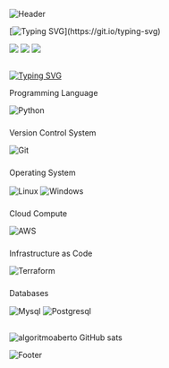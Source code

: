 <!-- Imagem header -->
![Header](https://capsule-render.vercel.app/api?type=waving&height=120&color=gradient&section=header&reversal=true&textBg=false&fontAlign=50&animation=fadeIn)

<!-- Texto de apresentação -->
<!-- Para editar o texto usar URL: https://readme-typing-svg.demolab.com/demo/?size=35&duration=3000&pause=100&color=FFFFFFDF&background=FF165500&width=800&height=100&lines=Hello+World;I%27m+Algoritmo+Aberto!;I%27m+from+Brazil. -->
[![Typing SVG](https://readme-typing-svg.demolab.com?font=Fira+Code&size=35&duration=3000&pause=100&color=FFFFFFDF&background=FF165500&width=800&height=100&lines=Hello+World;I'm+Algoritmo+Aberto!;I'm+from+Brazil.)](https://git.io/typing-svg)

<!-- Redes Sociais -->

<a href="https://www.instagram.com/algoritmoaberto/" target="_blank"><img src="https://img.shields.io/badge/-Instagram-%23E4405F?style=for-the-badge&logo=instagram&logoColor=white" target="_blank"></a>
<a href="https://www.algoritmoaberto.com.br/" target="_blank"><img src="https://img.shields.io/badge/website-000000?style=for-the-badge&logo=About.me&logoColor=white" target="_blank"></a> 
<a href="https://api.whatsapp.com/send?phone=5511947649878" target="_blank"><img src="https://img.shields.io/badge/WhatsApp-25D366?style=for-the-badge&logo=whatsapp&logoColor=white" target="_blank"></a> 
<!-- <a href = "mailto:atendimento@algoritmoaberto.com.br"><img src="https://img.shields.io/badge/-Gmail-%23333?style=for-the-badge&logo=gmail&logoColor=white" target="_blank"></a> -->

##

<!-- Texto -->
<!-- Para editar o texto usar URL: https://readme-typing-svg.demolab.com/demo/?size=35&duration=3000&pause=100&color=FFFFFFDF&background=FF165500&width=800&height=100&lines=Follow+us+to+learn+IT+engineering -->
[![Typing SVG](https://readme-typing-svg.demolab.com?font=Fira+Code&size=35&duration=3000&pause=100&color=FFFFFFDF&background=FF165500&width=800&height=100&lines=Follow+us+to+learn+IT+engineering)](https://git.io/typing-svg)

<!-- Tecnologias -->
<!-- Pegar logo na URL: https://github.com/alexandresanlim/Badges4-README.md-Profile -->

<p>Programming Language</p>
<img align="center" alt="Python" src="https://img.shields.io/badge/Python-3776AB?style=for-the-badge&logo=python&logoColor=white">

###
<p>Version Control System</p>
<img align="center" alt="Git" src="https://img.shields.io/badge/GIT-E44C30?style=for-the-badge&logo=git&logoColor=white">
<!-- <img align="center" alt="GitHub" src="https://img.shields.io/badge/GitHub-100000?style=for-the-badge&logo=github&logoColor=white"> -->

###
<p>Operating System</p>
<img align="center" alt="Linux" src="https://img.shields.io/badge/Linux-FCC624?style=for-the-badge&logo=linux&logoColor=black">
<img align="center" alt="Windows" src="https://img.shields.io/badge/Windows-0078D6?style=for-the-badge&logo=windows&logoColor=white">

###
<p>Cloud Compute</p> 
<img align="center" alt="AWS" src="https://img.shields.io/badge/Amazon_AWS-FF9900?style=for-the-badge&logo=amazonaws&logoColor=white">

###
<p>Infrastructure as Code</p> 
<img align="center" alt="Terraform" src="https://img.shields.io/badge/Terraform-7B42BC?style=for-the-badge&logo=terraform&logoColor=white">

###
<p>Databases</p>
<img align="center" alt="Mysql" src="https://img.shields.io/badge/MySQL-005C84?style=for-the-badge&logo=mysql&logoColor=white">
<img align="center" alt="Postgresql" src="https://img.shields.io/badge/PostgreSQL-316192?style=for-the-badge&logo=postgresql&logoColor=white">

##

![algoritmoaberto GitHub sats](https://github-readme-stats.vercel.app/api?username=algoritmoaberto&theme=radical)

<!-- Contador de visitates -->
<!-- <div align="center">
    <br><p align="centre"><b>Visitors Count</b></p>  
    <p align="center"><img align="center" src="https://profile-counter.glitch.me/{algoritmoaberto}/count.svg" /></p> 
    <br>
</div> -->



<!-- Imagem Footer -->
![Footer](https://capsule-render.vercel.app/api?type=waving&height=120&color=gradient&section=footer&reversal=true&textBg=false&fontAlign=50&animation=fadeIn)
